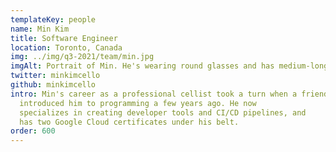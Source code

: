 ```yaml
---
templateKey: people
name: Min Kim
title: Software Engineer
location: Toronto, Canada
img: ../img/q3-2021/team/min.jpg
imgAlt: Portrait of Min. He's wearing round glasses and has medium-long hair. He's holding a cello.
twitter: minkimcello
github: minkimcello
intro: Min's career as a professional cellist took a turn when a friend
  introduced him to programming a few years ago. He now
  specializes in creating developer tools and CI/CD pipelines, and
  has two Google Cloud certificates under his belt.
order: 600
---
```

